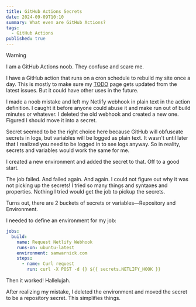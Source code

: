 ```yaml
---
title: GitHub Actions Secrets
date: 2024-09-09T10:10
summary: What even are GitHub Actions?
tags:
  - GitHub Actions
published: true
---
```


> [!WARNING]
> I am a GitHub Actions noob. They confuse and scare me.

I have a GitHub action that runs on a cron schedule to rebuild my site once a day. This is mostly to make sure my [TODO](/todo) page gets updated from the latest issues. But it could have other uses in the future.

I made a noob mistake and left my Netlify webhook in plain text in the action definition. I caught it before anyone could abuse it and make run out of build minutes or whatever.  I deleted the old webhook and created a new one. Figured I should move it into a secret.

Secret seemed to be the right choice here because GitHub will obfuscate secrets in logs, but variables will be logged as plain text. It wasn't until later that I realized you need to be logged in to see logs anyway. So in reality, secrets and variables would work the same for me.

I created a new environment and added the secret to that. Off to a good start.

The job failed. And failed again. And again. I could not figure out why it was not picking up the secrets! I tried so many things and syntaxes and properties. Nothing I tried would get the job to pickup the secrets.

Turns out, there are 2 buckets of secrets or variables—Repository and Environment. 

I needed to define an environment for my job:

```yml
jobs:
  build:
    name: Request Netlify Webhook
    runs-on: ubuntu-latest
    environment: samwarnick.com
    steps:
      - name: Curl request
        run: curl -X POST -d {} ${{ secrets.NETLIFY_HOOK }}
```

Then it worked! Hallelujah.

After realizing my mistake, I deleted the environment and moved the secret to be a repository secret. This simplifies things.
